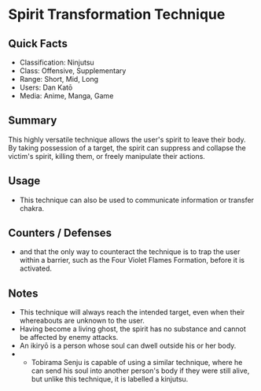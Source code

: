 # Spirit Transformation Technique

## Quick Facts
- Classification: Ninjutsu
- Class: Offensive, Supplementary
- Range: Short, Mid, Long
- Users: Dan Katō
- Media: Anime, Manga, Game

## Summary
This highly versatile technique allows the user's spirit to leave their body. By taking possession of a target, the spirit can suppress and collapse the victim's spirit, killing them, or freely manipulate their actions.

## Usage
- This technique can also be used to communicate information or transfer chakra.

## Counters / Defenses
- and that the only way to counteract the technique is to trap the user within a barrier, such as the Four Violet Flames Formation, before it is activated.

## Notes
- This technique will always reach the intended target, even when their whereabouts are unknown to the user.
- Having become a living ghost, the spirit has no substance and cannot be affected by enemy attacks.
- An ikiryō is a person whose soul can dwell outside his or her body.
- * Tobirama Senju is capable of using a similar technique, where he can send his soul into another person's body if they were still alive, but unlike this technique, it is labelled a kinjutsu.
